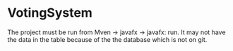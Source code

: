 # VotingSystem
The project must be run from Mven -> javafx -> javafx: run.
It may not have the data in the table because of the the database which is not on git.

